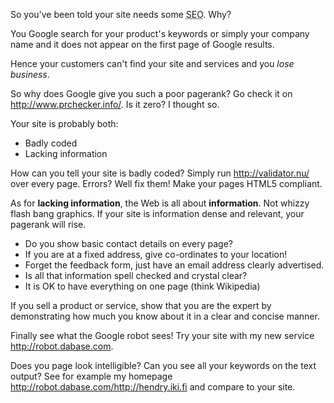 So you've been told your site needs some <abbr title="Search Engine Optimisation">SEO</abbr>. Why?

You Google search for your product's keywords or simply your company name and it does not
appear on the first page of Google results.

Hence your customers can't find your site and services and you _lose business_.

So why does Google give you such a poor pagerank? Go check it on
<http://www.prchecker.info/>. Is it zero? I thought so.

Your site is probably both:

* Badly coded
* Lacking information

How can you tell your site is badly coded? Simply run <http://validator.nu/>
over every page. Errors? Well fix them! Make your pages HTML5 compliant.

As for **lacking information**, the Web is all about **information**. Not
whizzy flash bang graphics. If your site is information dense and relevant,
your pagerank will rise.

* Do you show basic contact details on every page?
* If you are at a fixed address, give co-ordinates to your location!
* Forget the feedback form, just have an email address clearly advertised.
* Is all that information spell checked and crystal clear?
* It is OK to have everything on one page (think Wikipedia)

If you sell a product or service, show that you are the expert by demonstrating
how much you know about it in a clear and concise manner.

Finally see what the Google robot sees! Try your site with my new service <http://robot.dabase.com>.

Does you page look intelligible? Can you see all your keywords on the text
output? See for example my homepage
<http://robot.dabase.com/http://hendry.iki.fi> and compare to your site.
